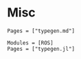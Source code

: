 # Misc
```@index
Pages = ["typegen.md"]
```

```@autodocs
Modules = [ROS]
Pages = ["typegen.jl"]
```
